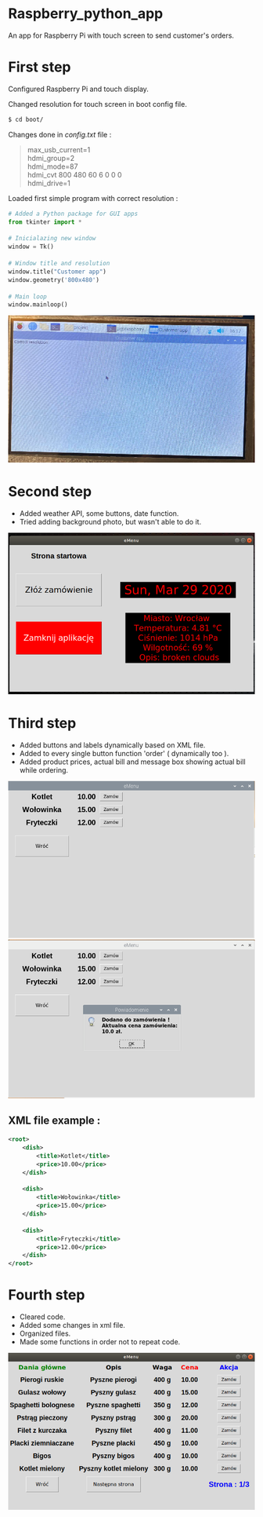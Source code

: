 # Raspberry_python_app

An app for Raspberry Pi with touch screen to send customer's orders. 

# First step 

Configured Raspberry Pi and touch display.  
  
Changed resolution for touch screen in boot config file.
```sh
$ cd boot/
```

Changes done in _config.txt_ file : 

> max_usb_current=1     
> hdmi_group=2     
> hdmi_mode=87     
> hdmi_cvt 800 480 60 6 0 0 0     
> hdmi_drive=1    

	   	       
Loaded first simple program with correct resolution : 

```python
# Added a Python package for GUI apps    
from tkinter import *  
   
# Inicialazing new window  
window = Tk()  
  
# Window title and resolution   
window.title("Customer app")  
window.geometry('800x480')  
   
# Main loop   
window.mainloop()  
```

![Zdjecie Pi4](photos/pi_photo_new.png)

# Second step

- Added weather API, some buttons, date function.   
- Tried adding background photo, but wasn't able to do it.

![Zdjecie Pi4](photos/app_2.png)

# Third step

- Added buttons and labels dynamically based on XML file.   
- Added to every single button function 'order' ( dynamically too ).   
- Added product prices, actual bill and message box showing actual bill while ordering.

![Zdjecie Pi4](photos/emenu_1.PNG)
![Zdjecie Pi4](photos/emenu_2.PNG)

## XML file example :

```xml
<root>
	<dish>
		<title>Kotlet</title>
		<price>10.00</price>
	</dish>

	<dish>
		<title>Wołowinka</title>
		<price>15.00</price>
	</dish>

	<dish>
		<title>Fryteczki</title>
		<price>12.00</price>
	</dish>
</root>
```

# Fourth step 

- Cleared code.  
- Added some changes in xml file.  
- Organized files.   
- Made some functions in order not to repeat code.  

![Zdjecie Pi4](photos/emenu_3.png)


